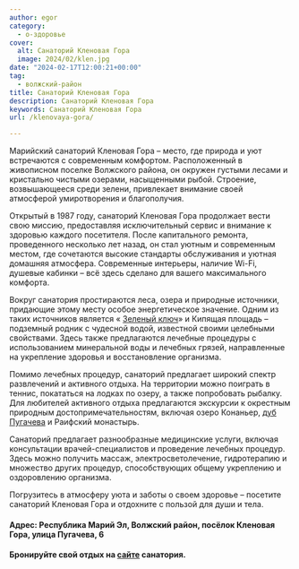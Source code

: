 ```yaml
---
author: egor
category:
  - о-здоровье
cover:
  alt: Санаторий Кленовая Гора
  image: 2024/02/klen.jpg
date: "2024-02-17T12:00:21+00:00"
tag:
  - волжский-район
title: Санаторий Кленовая Гора
description: Санаторий Кленовая Гора
keywords: Санаторий Кленовая Гора
url: /klenovaya-gora/

---
```

Марийский санаторий Кленовая Гора – место, где природа и уют встречаются с современным комфортом. Расположенный в живописном поселке Волжского района, он окружен густыми лесами и кристально чистыми озерами, насыщенными рыбой. Строение, возвышающееся среди зелени, привлекает внимание своей атмосферой умиротворения и благополучия.

Открытый в 1987 году, санаторий Кленовая Гора продолжает вести свою миссию, предоставляя исключительный сервис и внимание к здоровью каждого посетителя. После капитального ремонта, проведенного несколько лет назад, он стал уютным и современным местом, где сочетаются высокие стандарты обслуживания и уютная домашняя атмосфера. Современные интерьеры, наличие Wi-Fi, душевые кабинки – всё здесь сделано для вашего максимального комфорта.

Вокруг санатория простираются леса, озера и природные источники, придающие этому месту особое энергетическое значение. Одним из таких источников является « [Зеленый ключ](/green-key/)» и Кипящая площадь – подземный родник с чудесной водой, известной своими целебными свойствами. Здесь также предлагаются лечебные процедуры с использованием минеральной воды и лечебных грязей, направленные на укрепление здоровья и восстановление организма.

Помимо лечебных процедур, санаторий предлагает широкий спектр развлечений и активного отдыха. На территории можно поиграть в теннис, покататься на лодках по озеру, а также попробовать рыбалку. Для любителей активного отдыха предлагаются экскурсии к окрестным природным достопримечательностям, включая озеро Конаньер, [дуб Пугачева](/pugachevs-oak/) и Раифский монастырь.

Санаторий предлагает разнообразные медицинские услуги, включая консультации врачей-специалистов и проведение лечебных процедур. Здесь можно получить массаж, электросветолечение, гидротерапию и множество других процедур, способствующих общему укреплению и оздоровлению организма.

Погрузитесь в атмосферу уюта и заботы о своем здоровье – посетите санаторий Кленовая Гора и отдохните с пользой для души и тела.

#### Адрес: Республика Марий Эл, Волжский район, посёлок Кленовая Гора, улица Пугачева, 6

#### Бронируйте свой отдых на [сайте](https://klenovaya-gora.ru/) санатория.
